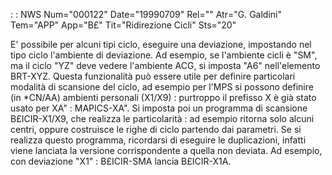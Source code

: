  :  : NWS Num="000122" Date="19990709" Rel="" Atr="G. Galdini" Tem="APP" App="B£" Tit="Ridirezione Cicli" Sts="20"

E' possibile per alcuni tipi ciclo, eseguire una deviazione, impostando nel tipo ciclo l'ambiente di deviazione.
Ad esempio, se l'ambiente cicli è "SM", ma il ciclo "YZ" deve vedere l'ambiente ACG, si imposta "A6" nell'elemento BRT-XYZ.
Questa funzionalità può essere utile per definire particolari modalità di scansione del ciclo, ad esempio per l'MPS si possono definire (in *CN/AA) ambienti personali (X1/X9) :  purtroppo il prefisso
X è già stato usato per XA" :  MAPICS-XA".
Si imposta poi un programma di scansione B£ICIR-X1/X9, che realizza le particolarità :  ad esempio ritorna solo alcuni centri, oppure costruisce le righe di ciclo partendo dai parametri.
 Se si realizza questo programma, ricordarsi di eseguire le duplicazioni, infatti viene lanciata la
versione corrispondente a quella non deviata.
Ad esempio, con deviazione "X1" :  B£ICIR-SMA lancia B£ICIR-X1A.


